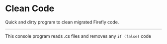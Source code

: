 ﻿# Clean Code

Quick and dirty program to clean migrated Firefly code.

---

This console program reads .cs files and removes
any `if (false)` code